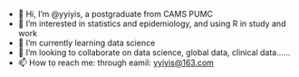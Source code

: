 - 👋 Hi, I’m @yyiyis, a postgraduate from CAMS PUMC
- 👀 I’m interested in statistics and epidemiology, and using R in study and work
- 🌱 I’m currently learning data science
- 💞️ I’m looking to collaborate on data science, global data, clinical data......
- 📫 How to reach me: through eamil: yyiyis@163.com    

<!---
yyiyis/yyiyis is a ✨ special ✨ repository because its `README.md` (this file) appears on your GitHub profile.
You can click the Preview link to take a look at your changes.
--->
